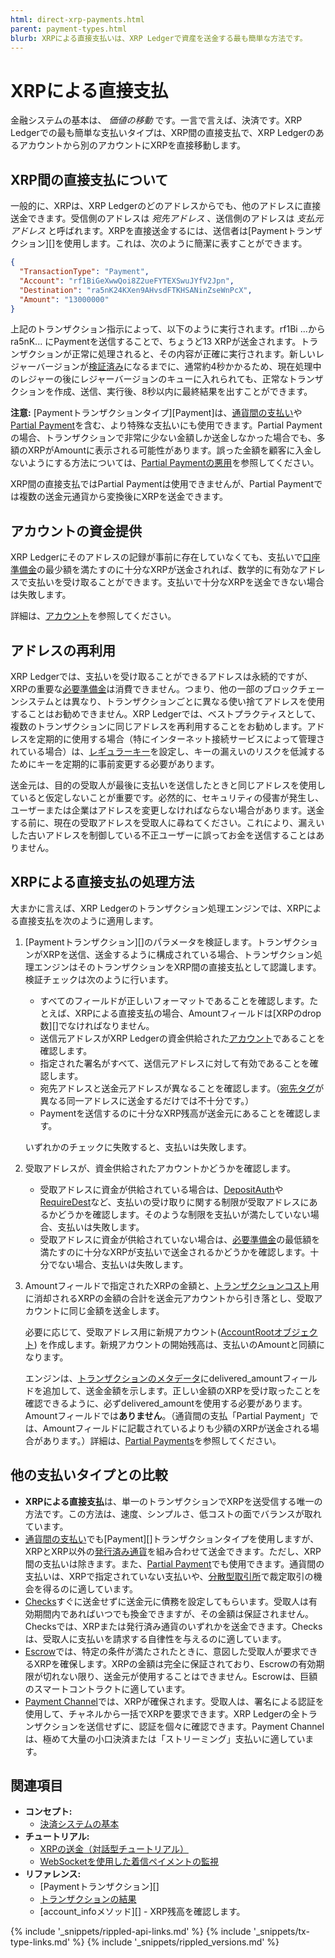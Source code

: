 ```yaml
---
html: direct-xrp-payments.html
parent: payment-types.html
blurb: XRPによる直接支払いは、XRP Ledgerで資産を送金する最も簡単な方法です。
---
```

# XRPによる直接支払

金融システムの基本は、 _価値の移動_ です。一言で言えば、決済です。XRP Ledgerでの最も簡単な支払いタイプは、XRP間の直接支払で、XRP Ledgerのあるアカウントから別のアカウントにXRPを直接移動します。

## XRP間の直接支払について

一般的に、XRPは、XRP Ledgerのどのアドレスからでも、他のアドレスに直接送金できます。受信側のアドレスは _宛先アドレス_ 、送信側のアドレスは _支払元アドレス_ と呼ばれます。XRPを直接送金するには、送信者は[Paymentトランザクション][]を使用します。これは、次のように簡潔に表すことができます。

```json
{
  "TransactionType": "Payment",
  "Account": "rf1BiGeXwwQoi8Z2ueFYTEXSwuJYfV2Jpn",
  "Destination": "ra5nK24KXen9AHvsdFTKHSANinZseWnPcX",
  "Amount": "13000000"
}
```

上記のトランザクション指示によって、以下のように実行されます。rf1Bi ...からra5nK... にPaymentを送信することで、ちょうど13 XRPが送金されます。トランザクションが正常に処理されると、その内容が正確に実行されます。新しいレジャーバージョンが[検証済み](consensus.html)になるまでに、通常約4秒かかるため、現在処理中のレジャーの後にレジャーバージョンのキューに入れられても、正常なトランザクションを作成、送信、実行後、8秒以内に最終結果を出すことができます。

**注意:** [Paymentトランザクションタイプ][Payment]は、[通貨間の支払い](cross-currency-payments.html)や[Partial Payment](partial-payments.html)を含む、より特殊な支払いにも使用できます。Partial Paymentの場合、トランザクションで非常に少ない金額しか送金しなかった場合でも、多額のXRPが<span class="code-snippet">Amount</span>に表示される可能性があります。誤った金額を顧客に入金しないようにする方法については、[Partial Paymentの悪用](partial-payments.html#partial-paymentの悪用)を参照してください。

XRP間の直接支払ではPartial Paymentは使用できませんが、Partial Paymentでは複数の送金元通貨から変換後にXRPを送金できます。


## アカウントの資金提供

XRP Ledgerにそのアドレスの記録が事前に存在していなくても、支払いで[口座準備金](reserves.html)の最少額を満たすのに十分なXRPが送金されれば、数学的に有効なアドレスで支払いを受け取ることができます。支払いで十分なXRPを送金できない場合は失敗します。

詳細は、[アカウント](accounts.html#アカウントの作成)を参照してください。


## アドレスの再利用

XRP Ledgerでは、支払いを受け取ることができるアドレスは永続的ですが、XRPの重要な[必要準備金](reserves.html)は消費できません。つまり、他の一部のブロックチェーンシステムとは異なり、トランザクションごとに異なる使い捨てアドレスを使用することはお勧めできません。XRP Ledgerでは、ベストプラクティスとして、複数のトランザクションに同じアドレスを再利用することをお勧めします。アドレスを定期的に使用する場合（特にインターネット接続サービスによって管理されている場合）は、[レギュラーキー](cryptographic-keys.html)を設定し、キーの漏えいのリスクを低減するためにキーを定期的に事前変更する必要があります。

送金元は、目的の受取人が最後に支払いを送信したときと同じアドレスを使用していると仮定しないことが重要です。必然的に、セキュリティの侵害が発生し、ユーザーまたは企業はアドレスを変更しなければならない場合があります。送金する前に、現在の受取アドレスを受取人に尋ねてください。これにより、漏えいした古いアドレスを制御している不正ユーザーに誤ってお金を送信することはありません。


## XRPによる直接支払の処理方法

大まかに言えば、XRP Ledgerのトランザクション処理エンジンでは、XRPによる直接支払を次のように適用します。

1. [Paymentトランザクション][]のパラメータを検証します。トランザクションがXRPを送信、送金するように構成されている場合、トランザクション処理エンジンはそのトランザクションをXRP間の直接支払として認識します。検証チェックは次のように行います。

   - すべてのフィールドが正しいフォーマットであることを確認します。たとえば、XRPによる直接支払の場合、<span class="code-snippet">Amount</span>フィールドは[XRPのdrop数][]でなければなりません。
   - 送信元アドレスがXRP Ledgerの資金供給された[アカウント](accounts.html)であることを確認します。
   - 指定された署名がすべて、送信元アドレスに対して有効であることを確認します。
   - 宛先アドレスと送金元アドレスが異なることを確認します。（[宛先タグ](source-and-destination-tags.html)が異なる同一アドレスに送金するだけでは不十分です。）
   - Paymentを送信するのに十分なXRP残高が送金元にあることを確認します。

   いずれかのチェックに失敗すると、支払いは失敗します。

2. 受取アドレスが、資金供給されたアカウントかどうかを確認します。

   - 受取アドレスに資金が供給されている場合は、[DepositAuth](depositauth.html)や[RequireDest](source-and-destination-tags.html#requiring-tags)など、支払いの受け取りに関する制限が受取アドレスにあるかどうかを確認します。そのような制限を支払いが満たしていない場合、支払いは失敗します。
   - 受取アドレスに資金が供給されていない場合は、[必要準備金](reserves.html)の最低額を満たすのに十分なXRPが支払いで送金されるかどうかを確認します。十分でない場合、支払いは失敗します。

3. <span class="code-snippet">Amount</span>フィールドで指定されたXRPの金額と、[トランザクションコスト](transaction-cost.html)用に消却されるXRPの金額の合計を送金元アカウントから引き落とし、受取アカウントに同じ金額を送金します。

   必要に応じて、受取アドレス用に新規アカウント([AccountRootオブジェクト](accountroot.html)) を作成します。新規アカウントの開始残高は、支払いの<span class="code-snippet">Amount</span>と同額になります。

   エンジンは、[トランザクションのメタデータ](transaction-metadata.html)に<span class="code-snippet">delivered_amount</span>フィールドを追加して、送金金額を示します。正しい金額のXRPを受け取ったことを確認できるように、必ず<span class="code-snippet">delivered_amount</span>を使用する必要があります。<span class="code-snippet">Amount</span>フィールドでは**ありません**。（通貨間の支払「Partial Payment」では、<span class="code-snippet">Amount</span>フィールドに記載されているよりも少額のXRPが送金される場合があります。）詳細は、[Partial Payments](partial-payments.html)を参照してください。


## 他の支払いタイプとの比較

- **XRPによる直接支払**は、単一のトランザクションでXRPを送受信する唯一の方法です。この方法は、速度、シンプルさ、低コストの面でバランスが取れています。
- [通貨間の支払い](cross-currency-payments.html)でも[Payment][]トランザクションタイプを使用しますが、XRPとXRP以外の[発行済み通貨](issued-currencies.html)を組み合わせて送金できます。ただし、XRP間の支払いは除きます。また、[Partial Payment](partial-payments.html)でも使用できます。通貨間の支払いは、XRPで指定されていない支払いや、[分散型取引所](decentralized-exchange.html)で裁定取引の機会を得るのに適しています。
- [Checks](checks.html)すぐに送金せずに送金元に債務を設定してもらいます。受取人は有効期間内であればいつでも換金できますが、その金額は保証されません。Checksでは、XRPまたは発行済み通貨のいずれかを送金できます。Checksは、受取人に支払いを請求する自律性を与えるのに適しています。
- [Escrow](escrow.html)では、特定の条件が満たされたときに、意図した受取人が要求できるXRPを確保します。XRPの金額は完全に保証されており、Escrowの有効期限が切れない限り、送金元が使用することはできません。Escrowは、巨額のスマートコントラクトに適しています。
- [Payment Channel](payment-channels.html)では、XRPが確保されます。受取人は、署名による認証を使用して、チャネルから一括でXRPを要求できます。XRP Ledgerの全トランザクションを送信せずに、認証を個々に確認できます。Payment Channelは、極めて大量の小口決済または「ストリーミング」支払いに適しています。


## 関連項目

- **コンセプト:**
    - [決済システムの基本](payment-system-basics.html)
- **チュートリアル:**
    - [XRPの送金（対話型チュートリアル）](send-xrp.html)
    - [WebSocketを使用した着信ペイメントの監視](monitor-incoming-payments-with-websocket.html)
- **リファレンス:**
    - [Paymentトランザクション][]
    - [トランザクションの結果](transaction-results.html)
    - [account_infoメソッド][] - XRP残高を確認します。


<!--{# common link defs #}-->
{% include '_snippets/rippled-api-links.md' %}
{% include '_snippets/tx-type-links.md' %}
{% include '_snippets/rippled_versions.md' %}
